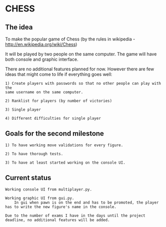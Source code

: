 CHESS
=====

The idea
--------

To make the popular game of Chess (by the rules in wikipedia -
http://en.wikipedia.org/wiki/Chess)

It will be played by two people on the same computer.
The game will have both console and graphic interface.

There are no additional features planned for now.
However there are few ideas that might come to life if everything goes well:

    1) Create players with passwords so that no other people can play with the
    same username on the same computer.

    2) Ranklist for players (by number of victories)

    3) Single player

    4) Different difficulties for single player


Goals for the second milestone
------------------------------

    1) To have working move validations for every figure.

    2) To have thorough tests.

    3) To have at least started working on the console UI.


Current status
--------------

	Working console UI from multiplayer.py.

	Working graphic UI from gui.py.
		In gui when pawn is on the end and has to be promoted, the player has to write the new figure's name in the console.

	Due to the number of exams I have in the days until the project deadline, no additional features will be added.
